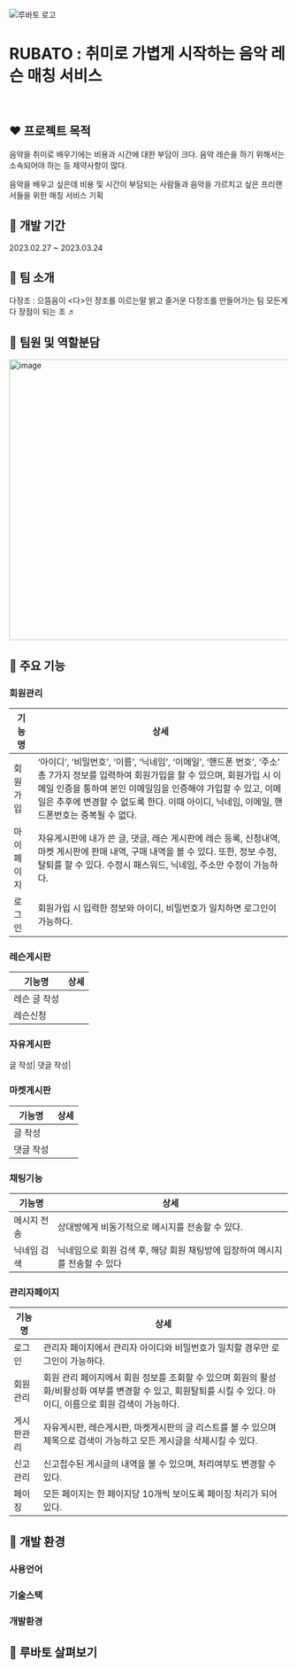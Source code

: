 
![루바토 로고](https://user-images.githubusercontent.com/119032800/227819064-d907985d-99e1-4f50-b601-2823bbb40f85.png )
# RUBATO : 취미로 가볍게 시작하는 음악 레슨 매칭 서비스
</br>

## ❤ 프로젝트 목적

음악을 취미로 배우기에는 비용과 시간에 대한 부담이 크다.
음악 레슨을 하기 위해서는 소속되어야 하는 등 제약사항이 많다.

음악을 배우고 싶은데 비용 및 시간이 부담되는 사람들과
음악을 가르치고 싶은 프리랜서들을 위한 매칭 서비스 기획

## 🧡 개발 기간

2023.02.27 ~ 2023.03.24

## 💛 팀 소개
다장조 : 으뜸음이 <다>인 장조를 이르는말
밝고 즐거운 다장조를 만들어가는 팀
모든게 다 장점이 되는 조 ♬

## 💚 팀원 및 역할분담
<img width="507" alt="image" src="https://user-images.githubusercontent.com/119032800/227824883-1c1ea95b-b8de-4800-8c98-95fa8ef645fc.png">


## 💙 주요 기능
### 회원관리
기능명 | 상세
-------|-----
회원가입| ‘아이디’, ‘비밀번호’, ‘이름’, ‘닉네임’, ‘이메일’, ‘핸드폰 번호’, ‘주소’ 총 7가지 정보를 입력하여 회원가입을 할 수 있으며, 회원가입 시 이메일 인증을 통하여 본인 이메일임을 인증해야 가입할 수 있고, 이메일은 추후에 변경할 수 없도록 한다. 이때 아이디, 닉네임, 이메일, 핸드폰번호는 중복될 수 없다.
마이페이지|자유게시판에  내가 쓴 글, 댓글, 레슨 게시판에 레슨 등록, 신청내역, 마켓 게시판에 판매 내역, 구매 내역을 볼 수 있다. 또한, 정보 수정, 탈퇴를 할 수 있다. 수정시 패스워드, 닉네임, 주소만 수정이 가능하다.
로그인|회원가입 시 입력한 정보와 아이디, 비밀번호가 일치하면 로그인이 가능하다.

### 레슨게시판
기능명 | 상세
-------|-----
레슨 글 작성| 
레슨신청|

### 자유게시판

글 작성| 
댓글 작성| 

### 마켓게시판
기능명 | 상세
-------|-----
글 작성|
댓글 작성| 

### 채팅기능
기능명 | 상세
-------|-----
메시지 전송| 상대방에게 비동기적으로 메시지를 전송할 수 있다.
닉네임 검색| 닉네임으로 회원 검색 후, 해당 회원 채팅방에 입장하여 메시지를 전송할 수 있다

### 관리자페이지
기능명 | 상세
-------|-----
로그인| 관리자 페이지에서 관리자 아이디와 비밀번호가 일치할 경우만 로그인이 가능하다.
회원관리| 회원 관리 페이지에서 회원 정보를 조회할 수 있으며 회원의 활성화/비활성화 여부를 변경할 수 있고, 회원탈퇴를 시킬 수 있다. 아이디, 이름으로 회원 검색이 가능하다.
게시판관리|자유게시판, 레슨게시판, 마켓게시판의 글 리스트를 볼 수 있으며 제목으로 검색이 가능하고 모든 게시글을 삭제시킬 수 있다.
신고관리|신고접수된 게시글의 내역을 볼 수 있으며, 처리여부도 변경할 수 있다.
페이징|모든 페이지는 한 페이지당 10개씩 보이도록 페이징 처리가 되어있다.

## 💜 개발 환경
### 사용언어
### 기술스택
### 개발환경

## 🤍 루바토 살펴보기

